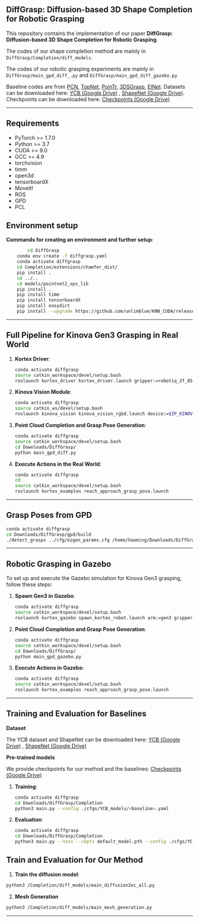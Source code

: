 ## DiffGrasp: Diffusion-based 3D Shape Completion for Robotic Grasping
This repository contains the implementation of our paper **DiffGrasp: Diffusion-based 3D Shape Completion for Robotic Grasping**. 

The codes of our shape completion method are mainly in `DiffGrasp/Completion/diff_models`.

The codes of our robotic grasping experiments are mainly in `DiffGrasp/main_gpd_diff_.py` and `DiffGrasp/main_gpd_diff_gazebo.py`

Baseline codes are from [PCN](https://github.com/qinglew/PCN-PyTorch), [TopNet](https://github.com/yuxumin/PoinTr/tree/master), [PoinTr](https://github.com/yuxumin/PoinTr/tree/master), [3DSGrasp](https://github.com/NunoDuarte/3DSGrasp), [EINet](https://github.com/corecai163/EINet). Datasets can be downloaded here: [YCB (Google Drive)](https://drive.google.com/file/d/1jFL5fVTjUhlfNtkPHetgpkTvN14Cgf_1/view?usp=drive_link)
, [ShapeNet (Google Drive)](https://drive.google.com/file/d/1jFL5fVTjUhlfNtkPHetgpkTvN14Cgf_1/view?usp=drive_link). Checkpoints can be downloaded here: [Checkpoints (Google Drive)](https://drive.google.com/file/d/1teSRmxWky_ZV2D6WUoRWabS1b42HKjou/view?usp=drive_link)


---

## Requirements

- PyTorch >= 1.7.0
- Python >= 3.7
- CUDA >= 9.0
- GCC >= 4.9
- torchvision
- timm
- open3d
- tensorboardX
- MoveIt!
- ROS
- GPD
- PCL


## Environment setup
**Commands for creating an environment and further setup**:
```bash
        cd DiffGrasp
	conda env create -f diffgrasp.yaml
	conda activate diffgrasp
	cd Completion/extensions/chamfer_dist/
	pip install .
	cd ../..
	cd models/pointnet2_ops_lib
	pip install .
	pip install timm
	pip install tensorboardX
	pip install easydict
	pip install --upgrade https://github.com/unlimblue/KNN_CUDA/releases/download/0.2/KNN_CUDA-0.2-py3-none-any.whl
```

---

## Full Pipeline for Kinova Gen3 Grasping in Real World

1. **Kortex Driver**:
    ```bash
    conda activate diffgrasp
    source catkin_workspace/devel/setup.bash
    roslaunch kortex_driver kortex_driver.launch gripper:=robotiq_2f_85
    ```

2. **Kinova Vision Module**:
    ```bash
    conda activate diffgrasp
    source catkin_ws/devel/setup.bash
    roslaunch kinova_vision kinova_vision_rgbd.launch device:=$IP_KINOVA
    ```

3. **Point Cloud Completion and Grasp Pose Generation**:
    ```bash
    conda activate diffgrasp
    source catkin_workspace/devel/setup.bash
    cd Downloads/DiffGrasp/
    python main_gpd_diff.py
    ```

4. **Execute Actions in the Real World**:
    ```bash
    conda activate diffgrasp
    cd
    source catkin_workspace/devel/setup.bash
    roslaunch kortex_examples reach_approach_grasp_pose.launch
    ```
    
---

## Grasp Poses from GPD
```bash
conda activate diffgrasp
cd Downloads/DiffGrasp/gpd/build
./detect_grasps ../cfg/eigen_params.cfg /home/haoming/Downloads/DiffGrasp/tmp_data/complete_pc.pcd
```

---

## Robotic Grasping in Gazebo

To set up and execute the Gazebo simulation for Kinova Gen3 grasping, follow these steps:

1. **Spawn Gen3 in Gazebo**:
    ```bash
    conda activate diffgrasp
    source catkin_workspace/devel/setup.bash
    roslaunch kortex_gazebo spawn_kortex_robot.launch arm:=gen3 gripper:=robotiq_2f_85 dof:=7 vision:=true sim:=true
    ```

2. **Point Cloud Completion and Grasp Pose Generation**:
    ```bash
    conda activate diffgrasp
    source catkin_workspace/devel/setup.bash
    cd Downloads/DiffGrasp/
    python main_gpd_gazebo.py
    ```

3. **Execute Actions in Gazebo**:
    ```bash
    conda activate diffgrasp
    source catkin_workspace/devel/setup.bash
    roslaunch kortex_examples reach_approach_grasp_pose.launch
    ```

---

## Training and Evaluation for Baselines 

**Dataset**

The YCB dataset and ShapeNet can be downloaded here: [YCB (Google Drive)](https://drive.google.com/file/d/1jFL5fVTjUhlfNtkPHetgpkTvN14Cgf_1/view?usp=drive_link)
, [ShapeNet (Google Drive)](https://drive.google.com/file/d/1jFL5fVTjUhlfNtkPHetgpkTvN14Cgf_1/view?usp=drive_link)

**Pre-trained models**

We provide checkpoints for our method and the baselines: [Checkpoints (Google Drive)](https://drive.google.com/file/d/1teSRmxWky_ZV2D6WUoRWabS1b42HKjou/view?usp=drive_link)

1. **Training**:
    ```bash
    conda activate diffgrasp
    cd Downloads/DiffGrasp/Completion
    python3 main.py --config ./cfgs/YCB_models/<baseline>.yaml
    ```

2. **Evaluation**:
    ```bash
    conda activate diffgrasp
    cd Downloads/DiffGrasp/Completion
    python3 main.py --test --ckpts default_model.pth --config ./cfgs/YCB_models/<baseline>.yaml
    ```

## Train and Evaluation for Our Method
1. **Train the diffusion model**:
```bash
python3 /Completion/diff_models/main_diffusion3xc_all.py
```

2. **Mesh Generation**
```bash
python3 /Completion/diff_models/main_mesh_generation.py
```

---
